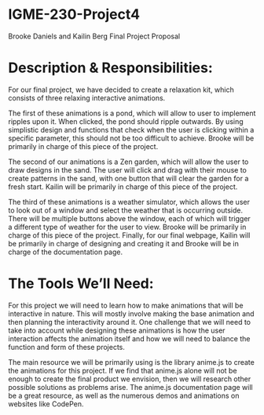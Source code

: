 # IGME-230-Project4
Brooke Daniels and Kailin Berg Final Project Proposal


# Description & Responsibilities:
  For our final project, we have decided to create a relaxation kit, which consists of three relaxing interactive animations.

The first of these animations is a pond, which will allow to user to implement ripples upon it. When clicked, the pond should ripple outwards. By using simplistic design and functions that check when the user is clicking within a specific parameter, this should not be too difficult to achieve. Brooke will be primarily in charge of this piece of the project.

The second of our animations is a Zen garden, which will allow the user to draw designs in the sand. The user will click and drag with their mouse to create patterns in the sand, with one button that will clear the garden for a fresh start. Kailin will be primarily in charge of this piece of the project.

The third of these animations is a weather simulator, which allows the user to look out of a window and select the weather that is occurring outside. There will be multiple buttons above the window, each of which will trigger a different type of weather for the user to view. Brooke will be primarily in charge of this piece of the project.
Finally, for our final webpage, Kailin will be primarily in charge of designing and creating it and Brooke will be in charge of the documentation page.

# The Tools We’ll Need:
For this project we will need to learn how to make animations that will be interactive in nature. This will mostly involve making the base animation and then planning the interactivity around it. One challenge that we will need to take into account while designing these animations is how the user interaction affects the animation itself and how we will need to balance the function and form of these projects.

The main resource we will be primarily using is the library anime.js to create the animations for this project. If we find that anime.js alone will not be enough to create the final product we envision, then we will research other possible solutions as problems arise. The anime.js documentation page will be a great resource, as well as the numerous demos and animations on websites like CodePen.

